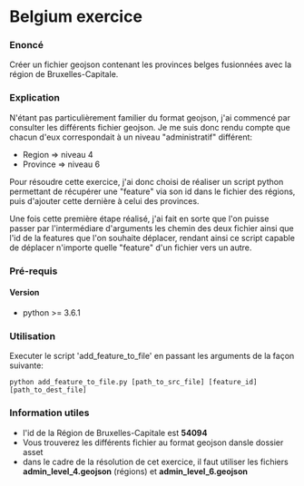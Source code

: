 # Belgium exercice

### Enoncé

Créer un fichier geojson contenant les provinces
belges fusionnées avec la région de Bruxelles-Capitale.

### Explication

N'étant pas particulièrement familier du format geojson, j'ai commencé par consulter les différents fichier geojson. Je me suis donc rendu compte que chacun d'eux correspondait à un niveau "administratif" différent:

* Region => niveau 4
* Province => niveau 6

Pour résoudre cette exercice, j'ai donc choisi de réaliser un script python permettant de récupérer une "feature" via son id dans le fichier des régions, puis d'ajouter cette dernière à celui des provinces.

Une fois cette première étape réalisé, j'ai fait en sorte que l'on puisse passer par l'intermédiare d'arguments les chemin des deux fichier ainsi que l'id de la features que l'on souhaite déplacer, rendant ainsi ce script capable de déplacer n'importe quelle "feature" d'un fichier vers un autre.

### Pré-requis

#### Version

* python >= 3.6.1

### Utilisation

Executer le script 'add_feature_to_file' en passant les arguments de la façon suivante:

```python add_feature_to_file.py [path_to_src_file] [feature_id] [path_to_dest_file]```

### Information utiles

* l'id de la Région de Bruxelles-Capitale est **54094**
* Vous trouverez les différents fichier au format geojson dansle dossier asset
* dans le cadre de la résolution de cet exercice, il faut utiliser les fichiers **admin_level_4.geojson** (régions) et  **admin_level_6.geojson**
